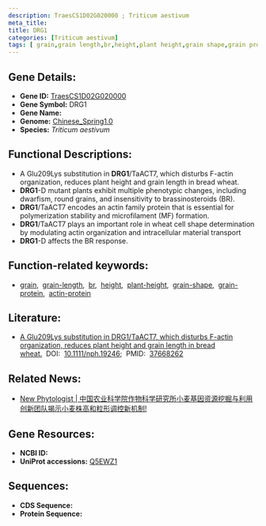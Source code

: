 ```yaml
---
description: TraesCS1D02G020000 ; Triticum aestivum
meta_title:
title: DRG1
categories: [Triticum aestivum]
tags: [ grain,grain length,br,height,plant height,grain shape,grain protein,actin protein ]
---
```


## Gene Details:
- **Gene ID:**	[TraesCS1D02G020000](https://ensembl.gramene.org/Triticum_aestivum/Gene/Summary?g=TraesCS1D02G020000)
- **Gene Symbol:** DRG1
- **Gene Name:** 
- **Genome:** [Chinese_Spring1.0](https://ensembl.gramene.org/Triticum_aestivum/Info/Index)
- **Species:** *Triticum aestivum*

## Functional Descriptions:
   - A Glu209Lys substitution in **DRG1**/TaACT7, which disturbs F-actin organization, reduces plant height and grain length in bread wheat.
   - **DRG1**-D mutant plants exhibit multiple phenotypic changes, including dwarfism, round grains, and insensitivity to brassinosteroids (BR).
   - **DRG1**/TaACT7 encodes an actin family protein that is essential for polymerization stability and microfilament (MF) formation.
   - **DRG1**/TaACT7 plays an important role in wheat cell shape determination by modulating actin organization and intracellular material transport
   - **DRG1**-D affects the BR response.

## Function-related keywords:
   - [grain](/tags/grain/),&nbsp;&nbsp;[grain-length](/tags/grain-length/),&nbsp;&nbsp;[br](/tags/br/),&nbsp;&nbsp;[height](/tags/height/),&nbsp;&nbsp;[plant-height](/tags/plant-height/),&nbsp;&nbsp;[grain-shape](/tags/grain-shape/),&nbsp;&nbsp;[grain-protein](/tags/grain-protein/),&nbsp;&nbsp;[actin-protein](/tags/actin-protein/)

## Literature:
   - [A Glu209Lys substitution in DRG1/TaACT7, which disturbs F-actin organization, reduces plant height and grain length in bread wheat.]( https://nph.onlinelibrary.wiley.com/doi/10.1111/nph.19246)&nbsp;&nbsp;DOI:&nbsp;&nbsp;[10.1111/nph.19246](https://nph.onlinelibrary.wiley.com/doi/10.1111/nph.19246);&nbsp;&nbsp;PMID:&nbsp;&nbsp;[37668262](https://pubmed.ncbi.nlm.nih.gov/37668262/)

## Related News:
   - [New Phytologist | 中国农业科学院作物科学研究所小麦基因资源挖掘与利用创新团队揭示小麦株高和粒形调控新机制!](https://mp.weixin.qq.com/s?__biz=Mzg3MDEwNDEyMg==&mid=2247555974&idx=3&sn=a60e7d7d408b1dea0eab4f59ce64ff9d&chksm=2c98f93c81f3fa2a4bf0b0213069d5c6f7f4003e900168eaf3ac14d28636ce568c179ca869cc&scene=27#wechat_redirect)

## Gene Resources:
- **NCBI ID:**  [](https://www.ncbi.nlm.nih.gov/gene/?term=)
- **UniProt accessions:** [Q5EWZ1](https://www.uniprot.org/uniprotkb/Q5EWZ1/entry)



## Sequences:
- **CDS Sequence:**
- **Protein Sequence:**
